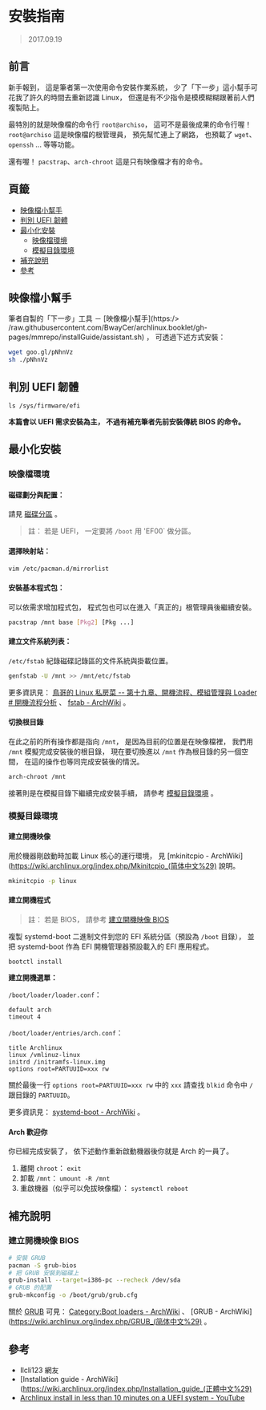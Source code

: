 安裝指南
=======


> 2017.09.19



## 前言


新手報到， 這是筆者第一次使用命令安裝作業系統，
少了「下一步」這小幫手可花我了許久的時間去重新認識 Linux，
但還是有不少指令是模模糊糊跟著前人們複製貼上。


最特別的就是映像檔的命令行 `root@archiso`，
這可不是最後成果的命令行喔！
`root@archiso` 這是映像檔的根管理員，
預先幫忙連上了網路， 也預載了 `wget`、`openssh` ... 等等功能。

還有喔！
`pacstrap`、`arch-chroot` 這是只有映像檔才有的命令。



## 頁籤


* [映像檔小幫手](#映像檔小幫手)
* [判別 UEFI 韌體](#判別-uefi-韌體)
* [最小化安裝](#最小化安裝)
  * [映像檔環境](#映像檔環境)
  * [模擬目錄環境](#模擬目錄環境)
* [補充說明](#補充說明)
* [參考](#參考)



## 映像檔小幫手


筆者自製的「下一步」工具 －
[映像檔小幫手](https:/> /raw.githubusercontent.com/BwayCer/archlinux.booklet/gh-pages/mmrepo/installGuide/assistant.sh)
， 可透過下述方式安裝：

```sh
wget goo.gl/pNhnVz
sh ./pNhnVz
```



## 判別 UEFI 韌體


```
ls /sys/firmware/efi
```

**本篇會以 UEFI 需求安裝為主， 不過有補充筆者先前安裝傳統 BIOS 的命令。**



## 最小化安裝


### 映像檔環境


#### 磁碟劃分與配置：


請見 [磁碟分區](./disk_partition.md) 。

> 註： 若是 UEFI， 一定要將 `/boot` 用 'EF00` 做分區。



#### 選擇映射站：


```sh
vim /etc/pacman.d/mirrorlist
```



#### 安裝基本程式包：


可以依需求增加程式包，
程式包也可以在進入「真正的」根管理員後繼續安裝。

```sh
pacstrap /mnt base [Pkg2] [Pkg ...]
```



#### 建立文件系統列表：


`/etc/fstab` 紀錄磁碟記錄區的文件系統與掛載位置。

```sh
genfstab -U /mnt >> /mnt/etc/fstab
```

更多資訊見：
[鳥哥的 Linux 私房菜 -- 第十九章、開機流程、模組管理與 Loader # 開機流程分析](http://linux.vbird.org/linux_basic/0510osloader.php#startup)
、
[fstab - ArchWiki](https://wiki.archlinux.org/index.php/Fstab)
。



#### 切換根目錄


在此之前的所有操作都是指向 `/mnt`，
是因為目前的位置是在映像檔裡， 我們用 `/mnt` 模擬完成安裝後的根目錄，
現在要切換進以 `/mnt` 作為根目錄的另一個空間，
在這的操作也等同完成安裝後的情況。

```sh
arch-chroot /mnt
```


接著則是在模擬目錄下繼續完成安裝手續， 請參考 [模擬目錄環境](#模擬目錄環境) 。



### 模擬目錄環境


#### 建立開機映像


用於機器剛啟動時加載 Linux 核心的運行環境，
見 [mkinitcpio - ArchWiki](https://wiki.archlinux.org/index.php/Mkinitcpio_(简体中文%29)
說明。

```sh
mkinitcpio -p linux
```



#### 建立開機程式


> 註： 若是 BIOS， 請參考 [建立開機映像 BIOS](#建立開機映像-bios)


複製 systemd-boot 二進制文件到您的 EFI 系統分區（預設為 `/boot` 目錄），
並把 systemd-boot 作為 EFI 開機管理器預設載入的 EFI 應用程式。

```
bootctl install
```


**建立開機選單：**


`/boot/loader/loader.conf`：

```
default arch
timeout 4
```


`/boot/loader/entries/arch.conf`：

```
title Archlinux
linux /vmlinuz-linux
initrd /initramfs-linux.img
options root=PARTUUID=xxx rw
```

關於最後一行 `options root=PARTUUID=xxx rw`
中的 `xxx` 請查找 `blkid` 命令中 `/` 跟目錄的 `PARTUUID`。


更多資訊見： [systemd-boot - ArchWiki](https://wiki.archlinux.org/index.php/Systemd-boot) 。


#### Arch 歡迎你


你已經完成安裝了， 依下述動作重新啟動機器後你就是 Arch 的一員了。

  1. 離開 `chroot`： `exit`
  2. 卸載 `/mnt`： `umount -R /mnt`
  3. 重啟機器（似乎可以免拔映像檔）： `systemctl reboot`



## 補充說明


### 建立開機映像 BIOS


```sh
# 安裝 GRUB
pacman -S grub-bios
# 把 GRUB 安裝到磁碟上
grub-install --target=i386-pc --recheck /dev/sda
# GRUB 的配置
grub-mkconfig -o /boot/grub/grub.cfg
```


關於 [GRUB](/appendix/bilingual.md#偉大的開機加載程式) 可見：
  [Category:Boot loaders - ArchWiki](https://wiki.archlinux.org/index.php/Category:Boot_loaders)
  、
  [GRUB - ArchWiki](https://wiki.archlinux.org/index.php/GRUB_(简体中文%29)
  。



## 參考


* Ilcli123 網友
* [Installation guide - ArchWiki](https://wiki.archlinux.org/index.php/Installation_guide_(正體中文%29)
* [Archlinux install in less than 10 minutes on a UEFI system - YouTube](https://youtu.be/DfC5hgdtbWY)

